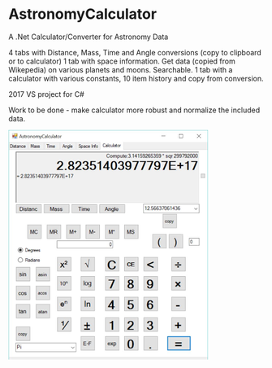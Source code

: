 # AstronomyCalculator
A .Net Calculator/Converter for Astronomy Data 

4 tabs with Distance, Mass, Time and Angle conversions (copy to clipboard or to calculator)
1 tab with space information. Get data (copied from Wikepedia) on various planets and moons. Searchable.
1 tab with a calculator with various constants, 10 item history and copy from conversion.

2017 VS project for C#

Work to be done - make calculator more robust and normalize the included data.

<img src="https://github.com/dcorrin/AstronomyCalculator/blob/master/ScreenShot2.JPG" width="393" height="451">
